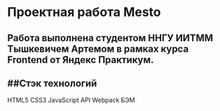 # Проектная работа Mesto

Работа выполнена студентом ННГУ ИИТММ Тышкевичем Артемом в рамках курса Frontend от Яндекс Практикум.
---
##Стэк технологий
---
HTML5
CSS3
JavaScript
API
Webpack
БЭМ
